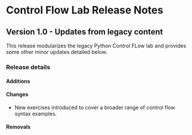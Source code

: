 <h1>
  <span class="headline">Control Flow Lab</span>
  <span class="subhead">Release Notes</span>
</h1>

## Version 1.0 - Updates from legacy content

This release modularizes the legacy Python Control FLow lab and provides some other minor updates detailed below.

### Release details

#### Additions

#### Changes

- New exercises introduced to cover a broader range of control flow syntax examples.

#### Removals
